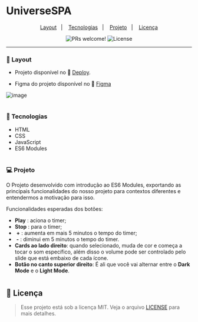 # UniverseSPA



<p align="center">
  <a href="#-layout">Layout</a>&nbsp;&nbsp;&nbsp;|&nbsp;&nbsp;&nbsp;
  <a href="#-tecnologias">Tecnologias</a>&nbsp;&nbsp;&nbsp;|&nbsp;&nbsp;&nbsp;
  <a href="#-projeto">Projeto</a>&nbsp;&nbsp;&nbsp;|&nbsp;&nbsp;&nbsp;
  <a href="#memo-licença">Licença</a>
</p>

<p align="center">
 <img src="https://img.shields.io/static/v1?label=PRs&message=welcome&color=49AA26&labelColor=000000" alt="PRs welcome!" />

  <img alt="License" src="https://img.shields.io/static/v1?label=license&message=MIT&color=49AA26&labelColor=000000">
</p>

---

### 🔖 Layout

- Projeto disponível no 🔗 [Deploy](#). 

- Figma do projeto disponível no 🔗 [Figma](https://www.figma.com/file/ceORR9JX9eUcMRR1l0tNBI/%5BDesafios-Explorer%5D-SPA-Universe-(Copy)?node-id=104%3A48&t=G5v1T0h8CcCSvr3D-0)

![image](https://user-images.githubusercontent.com/108701750/207161184-330f0cd5-614b-4466-aee6-45cdfe2ffb2b.png)

#

### 🚀 Tecnologias

- HTML
- CSS
- JavaScript 
- ES6 Modules

#

### 💻 Projeto

O Projeto desenvolvido com introdução ao ES6 Modules, exportando as principais funcionalidades do nosso projeto para contextos diferentes e entendermos a motivação para isso.

Funcionalidades esperadas dos botões:

- **Play**  : aciona o timer;
- **Stop**  : para o timer;
- ​    **\+**    : aumenta em mais 5 minutos o tempo do timer;
- ​    **\-**    : diminui em 5 minutos o tempo do timer.
- **Cards ao lado direito**: quando selecionado, muda de cor e começa a tocar o som específico, além disso o volume pode ser controlado pelo slide que está embaixo de cada ícone.
- **Botão no canto superior direito**: É ali que você vai alternar entre o **Dark Mode** e o **Light Mode**.

#

## :memo: Licença

> Esse projeto está sob a licença MIT. Veja o arquivo [LICENSE](.github/LICENSE.md) para mais detalhes.
